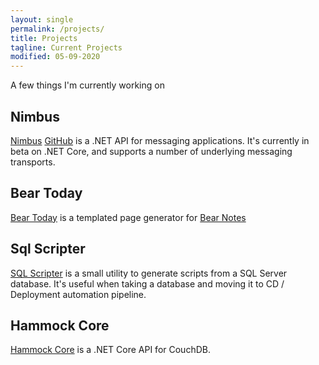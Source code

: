 ```yaml
---
layout: single
permalink: /projects/
title: Projects
tagline: Current Projects
modified: 05-09-2020
---
```


A few things I'm currently working on


## Nimbus

[Nimbus](http://nimbusapi.com/) [GitHub](https://github.com/NimbusAPI/Nimbus) is a .NET API for messaging applications.
It's currently in beta on .NET Core, and supports a number of underlying messaging transports.

## Bear Today

[Bear Today](https://github.com/DamianMac/bear-today) is a templated page generator for [Bear Notes](https://bear.app/)

## Sql Scripter

[SQL Scripter](https://github.com/DamianMac/SqlScripter) is a small utility to generate scripts from a SQL Server database. It's useful when taking a database and moving it to CD / Deployment automation pipeline.


## Hammock Core

[Hammock Core](/blog/introducing-hammock-core/) is a .NET Core API for CouchDB.
